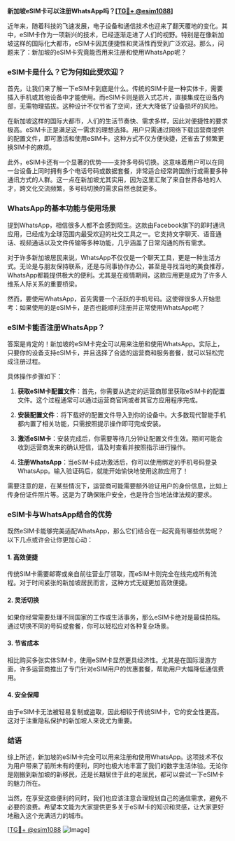 **新加坡eSIM卡可以注册WhatsApp吗？[[TG💪+ @esim1088](https://t.me/s/esim1088)]**

近年来，随着科技的飞速发展，电子设备和通信技术也迎来了翻天覆地的变化。其中，eSIM卡作为一项新兴的技术，已经逐渐走进了人们的视野。特别是在像新加坡这样的国际化大都市，eSIM卡因其便捷性和灵活性而受到广泛欢迎。那么，问题来了：新加坡的eSIM卡究竟能否用来注册和使用WhatsApp呢？

### eSIM卡是什么？它为何如此受欢迎？

首先，让我们来了解一下eSIM卡到底是什么。传统的SIM卡是一种实体卡，需要插入手机或其他设备中才能使用。而eSIM卡则是嵌入式芯片，直接集成在设备内部，无需物理插拔。这种设计不仅节省了空间，还大大降低了设备损坏的风险。

在新加坡这样的国际大都市，人们的生活节奏快、需求多样，因此对便捷性的要求极高。eSIM卡正是满足这一需求的理想选择。用户只需通过网络下载运营商提供的配置文件，即可激活和使用eSIM卡。这种方式不仅方便快捷，还省去了频繁更换SIM卡的麻烦。

此外，eSIM卡还有一个显著的优势——支持多号码切换。这意味着用户可以在同一台设备上同时拥有多个电话号码或数据套餐，非常适合经常跨国旅行或需要多种通讯方式的人群。这一点在新加坡尤其实用，因为这里汇聚了来自世界各地的人才，跨文化交流频繁，多号码切换的需求自然也就更多。

### WhatsApp的基本功能与使用场景

提到WhatsApp，相信很多人都不会感到陌生。这款由Facebook旗下的即时通讯应用，已经成为全球范围内最受欢迎的社交工具之一。它支持文字聊天、语音通话、视频通话以及文件传输等多种功能，几乎涵盖了日常沟通的所有需求。

对于许多新加坡居民来说，WhatsApp不仅仅是一个聊天工具，更是一种生活方式。无论是与朋友保持联系，还是与同事协作办公，甚至是寻找当地的美食推荐，WhatsApp都能提供极大的便利。尤其是在疫情期间，这款应用更是成为了许多人维系人际关系的重要桥梁。

然而，要使用WhatsApp，首先需要一个活跃的手机号码。这使得很多人开始思考：如果使用的是eSIM卡，是否也能顺利注册并正常使用WhatsApp呢？

### eSIM卡能否注册WhatsApp？

答案是肯定的！新加坡的eSIM卡完全可以用来注册和使用WhatsApp。实际上，只要你的设备支持eSIM卡，并且选择了合适的运营商和服务套餐，就可以轻松完成注册过程。

具体操作步骤如下：

1. **获取eSIM卡配置文件**：首先，你需要从选定的运营商那里获取eSIM卡的配置文件。这个过程通常可以通过运营商官网或者其官方应用程序完成。
   
2. **安装配置文件**：将下载好的配置文件导入到你的设备中。大多数现代智能手机都内置了相关功能，只需按照提示操作即可完成安装。

3. **激活eSIM卡**：安装完成后，你需要等待几分钟让配置文件生效。期间可能会收到运营商发来的确认短信，请及时查看并按照指示进行操作。

4. **注册WhatsApp**：当eSIM卡成功激活后，你可以使用绑定的手机号码登录WhatsApp。输入验证码后，就能开始愉快地使用这款应用了！

需要注意的是，在某些情况下，运营商可能需要额外验证用户的身份信息，比如上传身份证件照片等。这是为了确保账户安全，也是符合当地法律法规的要求。

### eSIM卡与WhatsApp结合的优势

既然eSIM卡能够完美适配WhatsApp，那么它们结合在一起究竟有哪些优势呢？以下几点或许会让你更加心动：

#### 1. 高效便捷
传统SIM卡需要邮寄或亲自前往营业厅领取，而eSIM卡则完全在线完成所有流程。对于时间紧张的新加坡居民而言，这种方式无疑更加高效便捷。

#### 2. 灵活切换
如果你经常需要处理不同国家的工作或生活事务，那么eSIM卡绝对是最佳拍档。通过切换不同的号码或套餐，你可以轻松应对各种复杂场景。

#### 3. 节省成本
相比购买多张实体SIM卡，使用eSIM卡显然更具经济性。尤其是在国际漫游方面，许多运营商推出了专门针对eSIM用户的优惠套餐，帮助用户大幅降低通信费用。

#### 4. 安全保障
由于eSIM卡无法被轻易复制或盗取，因此相较于传统SIM卡，它的安全性更高。这对于注重隐私保护的新加坡人来说尤为重要。

### 结语

综上所述，新加坡的eSIM卡完全可以用来注册和使用WhatsApp。这项技术不仅为用户带来了前所未有的便利，同时也极大地丰富了我们的数字生活体验。无论你是刚搬到新加坡的新移民，还是长期居住于此的老居民，都可以尝试一下eSIM卡的魅力所在。

当然，在享受这些便利的同时，我们也应该注意合理规划自己的通信需求，避免不必要的浪费。希望本文能为大家提供更多关于eSIM卡的知识和灵感，让大家更好地融入这个充满活力的城市。

[[TG💪+ @esim1088](https://t.me/s/esim1088) ![Image](https://i.postimg.cc/4NQfJmqS/Snipaste-2025-05-13-00-14-12.png)]
